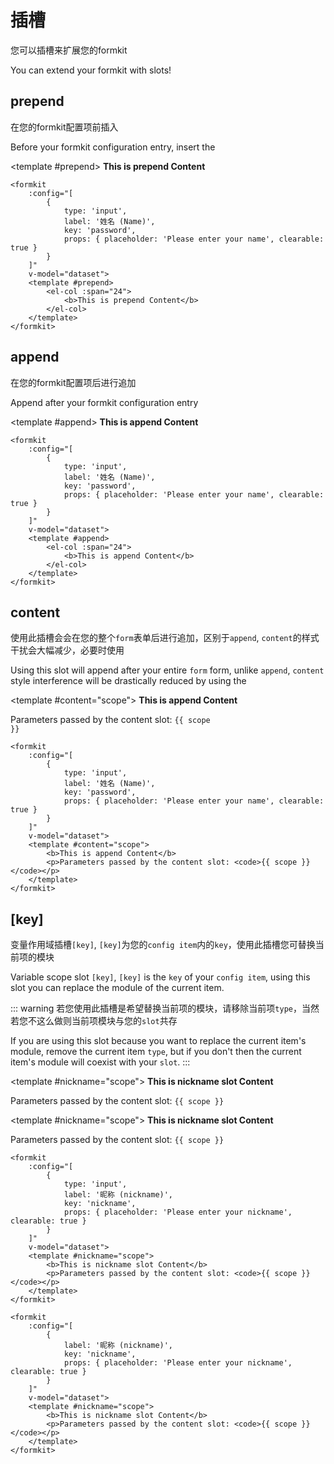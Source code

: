 # 插槽

您可以插槽来扩展您的formkit

You can extend your formkit with slots!

## prepend

在您的formkit配置项前插入

Before your formkit configuration entry, insert the

<formkit
    :config="[
        {
            type: 'input',
            label: '姓名 (Name)',
            key: 'password',
            props: { placeholder: 'Please enter your name', clearable: true }
        }
    ]"
    v-model="dataset">
    <template #prepend>
        <el-col :span="24">
            <b>This is prepend Content</b>
        </el-col>
    </template>
</formkit>

```vue{11-15}
<formkit
    :config="[
        {
            type: 'input',
            label: '姓名 (Name)',
            key: 'password',
            props: { placeholder: 'Please enter your name', clearable: true }
        }
    ]"
    v-model="dataset">
    <template #prepend>
        <el-col :span="24">
            <b>This is prepend Content</b>
        </el-col>
    </template>
</formkit>
```

## append
在您的formkit配置项后进行追加

Append after your formkit configuration entry

<formkit
    :config="[
        {
            type: 'input',
            label: '姓名 (Name)',
            key: 'password',
            props: { placeholder: 'Please enter your name', clearable: true }
        }
    ]"
    v-model="dataset">
    <template #append>
        <el-col :span="24">
            <b>This is append Content</b>
        </el-col>
    </template>
</formkit>

```vue
<formkit
    :config="[
        {
            type: 'input',
            label: '姓名 (Name)',
            key: 'password',
            props: { placeholder: 'Please enter your name', clearable: true }
        }
    ]"
    v-model="dataset">
    <template #append>
        <el-col :span="24">
            <b>This is append Content</b>
        </el-col>
    </template>
</formkit>
```

## content

使用此插槽会会在您的整个`form`表单后进行追加，区别于`append`, `content`的样式干扰会大幅减少，必要时使用

Using this slot will append after your entire `form` form, unlike `append`, `content` style interference will be drastically reduced by using the

<formkit
    :config="[
        {
            type: 'input',
            label: '姓名 (Name)',
            key: 'password',
            props: { placeholder: 'Please enter your name', clearable: true }
        }
    ]"
    v-model="dataset">
    <template #content="scope">
        <b>This is append Content</b>
        <p>Parameters passed by the content slot: <code>{{ scope }}</code></p>
    </template>
</formkit>

```vue
<formkit
    :config="[
        {
            type: 'input',
            label: '姓名 (Name)',
            key: 'password',
            props: { placeholder: 'Please enter your name', clearable: true }
        }
    ]"
    v-model="dataset">
    <template #content="scope">
        <b>This is append Content</b>
        <p>Parameters passed by the content slot: <code>{{ scope }}</code></p>
    </template>
</formkit>
```

## [key]
变量作用域插槽`[key]`, `[key]`为您的`config item`内的`key`，使用此插槽您可替换当前项的模块

Variable scope slot `[key]`, `[key]` is the `key` of your `config item`, using this slot you can replace the module of the current item.

::: warning
若您使用此插槽是希望替换当前项的模块，请移除当前项`type`，当然若您不这么做则当前项模块与您的`slot`共存

If you are using this slot because you want to replace the current item's module, remove the current item `type`, but if you don't then the current item's module will coexist with your `slot`.
:::

<formkit
    :config="[
        {
            type: 'input',
            label: '昵称 (nickname)',
            key: 'nickname',
            props: { placeholder: 'Please enter your nickname', clearable: true }
        }
    ]"
    v-model="dataset">
    <template #nickname="scope">
        <b>This is nickname slot Content</b>
        <p>Parameters passed by the content slot: <code>{{ scope }}</code></p>
    </template>
</formkit>

<formkit
    :config="[
        {
            label: '昵称 (nickname)',
            key: 'nickname',
            props: { placeholder: 'Please enter your nickname', clearable: true }
        }
    ]"
    v-model="dataset">
    <template #nickname="scope">
        <b>This is nickname slot Content</b>
        <p>Parameters passed by the content slot: <code>{{ scope }}</code></p>
    </template>
</formkit>

```vue
<formkit
    :config="[
        {
            type: 'input',
            label: '昵称 (nickname)',
            key: 'nickname',
            props: { placeholder: 'Please enter your nickname', clearable: true }
        }
    ]"
    v-model="dataset">
    <template #nickname="scope">
        <b>This is nickname slot Content</b>
        <p>Parameters passed by the content slot: <code>{{ scope }}</code></p>
    </template>
</formkit>

<formkit
    :config="[
        {
            label: '昵称 (nickname)',
            key: 'nickname',
            props: { placeholder: 'Please enter your nickname', clearable: true }
        }
    ]"
    v-model="dataset">
    <template #nickname="scope">
        <b>This is nickname slot Content</b>
        <p>Parameters passed by the content slot: <code>{{ scope }}</code></p>
    </template>
</formkit>
```

<script setup lang="ts">
import formkit from 'element-plus-formkit';
import { ref, computed } from 'vue';

const dataset = ref({})

function fetchOptions() {
    return new Promise((r, j) => {
        setTimeout(() => {
           r({
            code: 200,
            items: [
                { name: 'Selector item one', id: 1 },
                { name: 'Selector item two', id: 2 },
                { name: 'Selector item three', id: 3 }
            ]
           })
        }, 2000)
    })
}
</script>